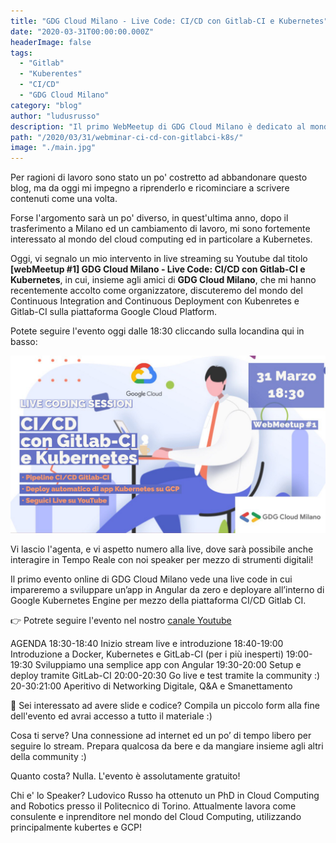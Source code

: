 ```yaml
---
title: "GDG Cloud Milano - Live Code: CI/CD con Gitlab-CI e Kubernetes"
date: "2020-03-31T00:00:00.000Z"
headerImage: false
tags:
  - "Gitlab"
  - "Kuberentes"
  - "CI/CD"
  - "GDG Cloud Milano"
category: "blog"
author: "ludusrusso"
description: "Il primo WebMeetup di GDG Cloud Milano è dedicato al mondo Kuberntes e Continuos Integration!"
path: "/2020/03/31/webminar-ci-cd-con-gitlabci-k8s/"
image: "./main.jpg"
---
```


Per ragioni di lavoro sono stato un po' costretto ad abbandonare questo blog,
ma da oggi mi impegno a riprenderlo e ricominciare a scrivere contenuti come
una volta.

Forse l'argomento sarà un po' diverso, in quest'ultima anno, dopo il trasferimento
a Milano ed un cambiamento di lavoro, mi sono fortemente interessato al mondo
del cloud computing ed in particolare a Kubernetes.

Oggi, vi segnalo un mio intervento in live streaming su Youtube dal titolo
**[webMeetup #1] GDG Cloud Milano - Live Code: CI/CD con Gitlab-CI e Kubernetes**,
in cui, insieme agli amici di **GDG Cloud Milano**, che mi hanno recentemente
accolto come organizzatore, discuteremo del mondo del Continuous Integration and
Continuous Deployment con Kubenretes e Gitlab-CI sulla piattaforma Google Cloud
Platform.

Potete seguire l'evento oggi dalle 18:30 cliccando sulla locandina qui in basso:

[![Diretta Streaming](./main.jpg)](https://youtu.be/IBNwrk24BLk)

Vi lascio l'agenta, e vi aspetto numero alla live, dove sarà possibile anche
interagire in Tempo Reale con noi speaker per mezzo di strumenti digitali!

Il primo evento online di GDG Cloud Milano vede una live code in cui impareremo a sviluppare un’app in Angular da zero e deployare all’interno di Google Kubernetes Engine per mezzo della piattaforma CI/CD Gitlab CI.

👉 Potrete seguire l'evento nel nostro [canale Youtube](https://www.youtube.com/channel/UCs2L)

AGENDA
18:30-18:40 Inizio stream live e introduzione
18:40-19:00 Introduzione a Docker, Kubernetes e GitLab-CI (per i più inesperti)
19:00-19:30 Sviluppiamo una semplice app con Angular
19:30-20:00 Setup e deploy tramite GitLab-CI
20:00-20:30 Go live e test tramite la community :)
20-30:21:00 Aperitivo di Networking Digitale, Q&A e Smanettamento

📑 Sei interessato ad avere slide e codice? Compila un piccolo form alla fine dell'evento ed avrai accesso a tutto il materiale :)

Cosa ti serve?
Una connessione ad internet ed un po’ di tempo libero per seguire lo stream. Prepara qualcosa da bere e da mangiare insieme agli altri della community :)

Quanto costa?
Nulla. L'evento è assolutamente gratuito!

Chi e' lo Speaker?
Ludovico Russo ha ottenuto un PhD in Cloud Computing and Robotics presso il Politecnico di Torino. Attualmente lavora come consulente e inprenditore nel mondo del Cloud Computing, utilizzando principalmente kubertes e GCP!

